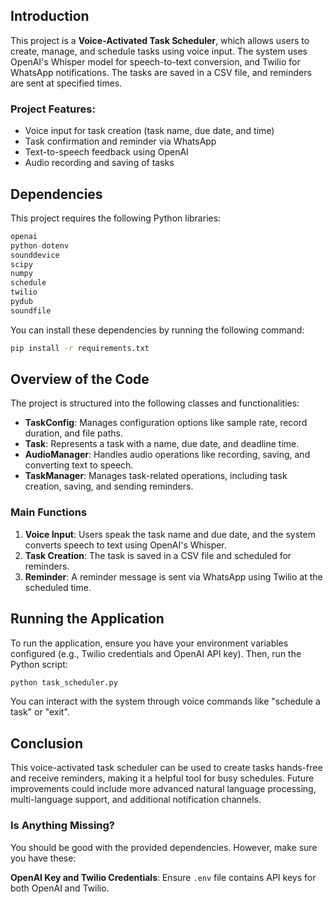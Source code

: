 ## Introduction

This project is a **Voice-Activated Task Scheduler**, which allows users to create, manage, and schedule tasks using voice input. The system uses OpenAI's Whisper model for speech-to-text conversion, and Twilio for WhatsApp notifications. The tasks are saved in a CSV file, and reminders are sent at specified times.

### Project Features:
- Voice input for task creation (task name, due date, and time)
- Task confirmation and reminder via WhatsApp
- Text-to-speech feedback using OpenAI
- Audio recording and saving of tasks

## Dependencies

This project requires the following Python libraries:

```python
openai
python-dotenv
sounddevice
scipy
numpy
schedule
twilio
pydub
soundfile
```

You can install these dependencies by running the following command:

```bash
pip install -r requirements.txt
```

## Overview of the Code

The project is structured into the following classes and functionalities:

- **TaskConfig**: Manages configuration options like sample rate, record duration, and file paths.
- **Task**: Represents a task with a name, due date, and deadline time.
- **AudioManager**: Handles audio operations like recording, saving, and converting text to speech.
- **TaskManager**: Manages task-related operations, including task creation, saving, and sending reminders.

### Main Functions

1. **Voice Input**: Users speak the task name and due date, and the system converts speech to text using OpenAI's Whisper.
2. **Task Creation**: The task is saved in a CSV file and scheduled for reminders.
3. **Reminder**: A reminder message is sent via WhatsApp using Twilio at the scheduled time.

## Running the Application

To run the application, ensure you have your environment variables configured (e.g., Twilio credentials and OpenAI API key). Then, run the Python script:

```bash
python task_scheduler.py
```

You can interact with the system through voice commands like "schedule a task" or "exit".

## Conclusion

This voice-activated task scheduler can be used to create tasks hands-free and receive reminders, making it a helpful tool for busy schedules. Future improvements could include more advanced natural language processing, multi-language support, and additional notification channels.



### Is Anything Missing?

You should be good with the provided dependencies. However, make sure you have these:

**OpenAI Key and Twilio Credentials**: Ensure `.env` file contains API keys for both OpenAI and Twilio.
